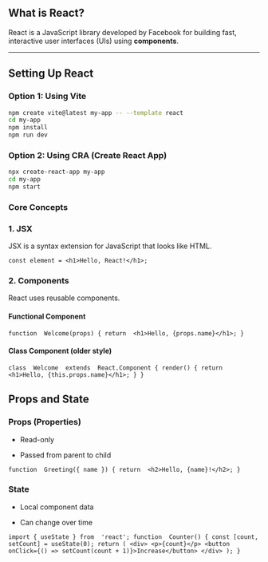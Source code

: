 ##  What is React?

React is a JavaScript library developed by Facebook for building fast, interactive user interfaces (UIs) using **components**.

---

##  Setting Up React

### Option 1: Using Vite

```bash
npm create vite@latest my-app -- --template react
cd my-app
npm install
npm run dev
```
### Option 2: Using CRA (Create React App)
```bash
npx create-react-app my-app
cd my-app
npm start
```
### Core Concepts

### 1. JSX
JSX is a syntax extension for JavaScript that looks like HTML.

`const element = <h1>Hello, React!</h1>;` 

### 2. Components

React uses reusable components.

#### Functional Component

`function  Welcome(props) { return  <h1>Hello, {props.name}</h1>;
}` 

#### Class Component (older style)
`class  Welcome  extends  React.Component { render() { return  <h1>Hello, {this.props.name}</h1>;
  }
}`
## Props and State

### Props (Properties)

-   Read-only
    
-   Passed from parent to child

`function  Greeting({ name }) { return  <h2>Hello, {name}!</h2>;
}` 

### State

-   Local component data
    
-   Can change over time

`import { useState } from  'react'; function  Counter() { const [count, setCount] = useState(0); return ( <div> <p>{count}</p> <button  onClick={() => setCount(count + 1)}>Increase</button> </div>
  );
}`
